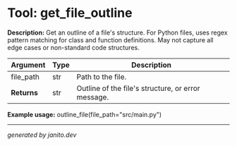# Tool: get_file_outline

**Description:**
Get an outline of a file's structure. For Python files, uses regex pattern matching for class and function definitions. May not capture all edge cases or non-standard code structures.

| Argument   | Type | Description |
|------------|------|-------------|
| file_path  | str  | Path to the file. |
| **Returns**| str  | Outline of the file's structure, or error message. |

**Example usage:**
outline_file(file_path="src/main.py")

---
_generated by janito.dev_